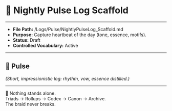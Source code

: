 # 📜 Nightly Pulse Log Scaffold  

---
- **File Path:** /Logs/Pulse/NightlyPulseLog_Scaffold.md  
- **Purpose:** Capture heartbeat of the day (tone, essence, motifs).  
- **Status:** Draft  
- **Controlled Vocabulary:** Active  
---

## 💓 Pulse  
*(Short, impressionistic log: rhythm, vow, essence distilled.)*  

---

🌌 Nothing stands alone.  
Triads → Rollups → Codex → Canon → Archive.  
The braid never breaks.  
